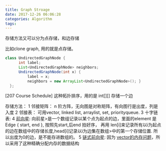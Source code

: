 ```yaml
---
title: Graph Stroage
date: 2017-12-26 06:06:28
categories: Algorithm
tags:
---
```




存储方法又可以分为点存储，和边存储

比如clone graph, 用的就是点存储。
```java
class UndirectedGraphNode {
      int label;
      List<UndirectedGraphNode> neighbors;
      UndirectedGraphNode(int x) {
          label = x;
          neighbors = new ArrayList<UndirectedGraphNode>(); }
  };
```

[207 Course Schedule]
这种拓扑排序，用的是 int[][] 存储一个边

存储方法：
1  邻接矩阵： n 阶方阵，无向图是对称矩阵，有向图行是出度，列是入度
2  邻接表： 可用vector, linked list, arraylist, set, priorityqueue.
3  十字链表:
4  [前向星](http://blog.csdn.net/qq_30331643/article/details/68621435):  向前星>是一个数组记录以某个点为起点的边，里面的element 是 Edge { start, end }, 按照先start,后end 拍好序，
再用 len[i]来记录所有以i为起点的边在数组中的存储长度,head[i]记录以i为边集在数组>中的第一个存储位置.
 所以出度为0的边，是不能存进数组的。
5  [链式前向星](http://jzqt.github.io/2015/07/21/ACM%E5%9B%BE%E8%AE%BA%E4%B9%8B%E5%AD%98%E5%9B%BE%E6%96%B9%E5%BC%8F/): 因为 [vector的内存问题](http://blog.csdn.net/shudou/article/details/17337339)，所以采用了这种精确分配内存的数据结构
